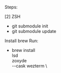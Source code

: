 Steps:

[2] ZSH
* git submodule init
* git submodule update


Install brew
Run:
* brew install \
lsd \
zoxyde \
--cask wezterm \

